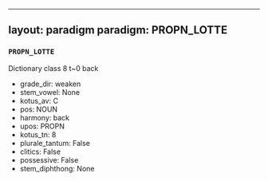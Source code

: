 
---
layout: paradigm
paradigm: PROPN_LOTTE
---
### ` PROPN_LOTTE `

Dictionary class 8 t~0 back
* grade_dir: weaken
* stem_vowel: None
* kotus_av: C
* pos: NOUN
* harmony: back
* upos: PROPN
* kotus_tn: 8
* plurale_tantum: False
* clitics: False
* possessive: False
* stem_diphthong: None
